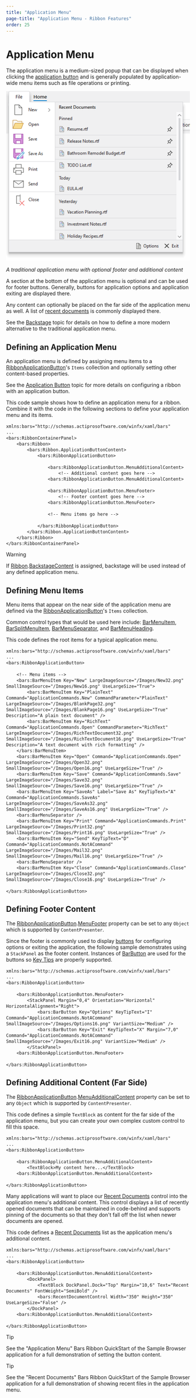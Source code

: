 ```yaml
---
title: "Application Menu"
page-title: "Application Menu - Ribbon Features"
order: 25
---
```

# Application Menu

The application menu is a medium-sized popup that can be displayed when clicking the [application button](application-button.md) and is generally populated by application-wide menu items such as file operations or printing.

![Screenshot](../images/application-menu.png)

*A traditional application menu with optional footer and additional content*

A section at the bottom of the application menu is optional and can be used for footer buttons.  Generally, buttons for application options and application exiting are displayed there.

Any content can optionally be placed on the far side of the application menu as well.  A list of [recent documents](recent-documents.md) is commonly displayed there.

See the [Backstage](backstage.md) topic for details on how to define a more modern alternative to the traditional application menu.

## Defining an Application Menu

An application menu is defined by assigning menu items to a [RibbonApplicationButton](xref:@ActiproUIRoot.Controls.Bars.RibbonApplicationButton)'s `Items` collection and optionally setting other content-based properties.

See the [Application Button](application-button.md) topic for more details on configuring a ribbon with an application button.

This code sample shows how to define an application menu for a ribbon.  Combine it with the code in the following sections to define your application menu and its items.

```xaml
xmlns:bars="http://schemas.actiprosoftware.com/winfx/xaml/bars"
...
<bars:RibbonContainerPanel>
	<bars:Ribbon>
		<bars:Ribbon.ApplicationButtonContent>
			<bars:RibbonApplicationButton>

				<bars:RibbonApplicationButton.MenuAdditionalContent>
					<!-- Additional content goes here -->
				<bars:RibbonApplicationButton.MenuAdditionalContent>

				<bars:RibbonApplicationButton.MenuFooter>
					<!-- Footer content goes here -->
				<bars:RibbonApplicationButton.MenuFooter>

				<!-- Menu items go here -->

			</bars:RibbonApplicationButton>
		</bars:Ribbon.ApplicationButtonContent>
	</bars:Ribbon>
</bars:RibbonContainerPanel>
```

> [!WARNING]
> If [Ribbon](xref:@ActiproUIRoot.Controls.Bars.Ribbon).[BackstageContent](xref:@ActiproUIRoot.Controls.Bars.Ribbon.BackstageContent) is assigned, backstage will be used instead of any defined application menu.

## Defining Menu Items

Menu items that appear on the near side of the application menu are defined via the [RibbonApplicationButton](xref:@ActiproUIRoot.Controls.Bars.RibbonApplicationButton)'s `Items` collection.

Common control types that would be used here include: [BarMenuItem](xref:@ActiproUIRoot.Controls.Bars.BarMenuItem), [BarSplitMenuItem](xref:@ActiproUIRoot.Controls.Bars.BarSplitMenuItem), [BarMenuSeparator](xref:@ActiproUIRoot.Controls.Bars.BarMenuSeparator), and [BarMenuHeading](xref:@ActiproUIRoot.Controls.Bars.BarMenuHeading).

This code defines the root items for a typical application menu.

```xaml
xmlns:bars="http://schemas.actiprosoftware.com/winfx/xaml/bars"
...
<bars:RibbonApplicationButton>

	<!-- Menu items -->
	<bars:BarMenuItem Key="New" LargeImageSource="/Images/New32.png" SmallImageSource="/Images/New16.png" UseLargeSize="True">
		<bars:BarMenuItem Key="PlainText" Command="ApplicationCommands.New" CommandParameter="PlainText" LargeImageSource="/Images/BlankPage32.png" SmallImageSource="/Images/BlankPage16.png" UseLargeSize="True" Description="A plain text document" />
		<bars:BarMenuItem Key="RichText" Command="ApplicationCommands.Open" CommandParameter="RichText" LargeImageSource="/Images/RichTextDocument32.png" SmallImageSource="/Images/RichTextDocument16.png" UseLargeSize="True" Description="A text document with rich formatting" />
	</bars:BarMenuItem>
	<bars:BarMenuItem Key="Open" Command="ApplicationCommands.Open" LargeImageSource="/Images/Open32.png" SmallImageSource="/Images/Open16.png" UseLargeSize="True" />
	<bars:BarMenuItem Key="Save" Command="ApplicationCommands.Save" LargeImageSource="/Images/Save32.png" SmallImageSource="/Images/Save16.png" UseLargeSize="True" />
	<bars:BarMenuItem Key="SaveAs" Label="Save As" KeyTipText="A" Command="ApplicationCommands.SaveAs" LargeImageSource="/Images/SaveAs32.png" SmallImageSource="/Images/SaveAs16.png" UseLargeSize="True" />
	<bars:BarMenuSeparator />
	<bars:BarMenuItem Key="Print" Command="ApplicationCommands.Print" LargeImageSource="/Images/Print32.png" SmallImageSource="/Images/Print16.png" UseLargeSize="True" />
	<bars:BarMenuItem Key="Send" KeyTipText="D" Command="ApplicationCommands.NotACommand" LargeImageSource="/Images/Mail32.png" SmallImageSource="/Images/Mail16.png" UseLargeSize="True" />
	<bars:BarMenuSeparator />
	<bars:BarMenuItem Key="Close" Command="ApplicationCommands.Close" LargeImageSource="/Images/Close32.png" SmallImageSource="/Images/Close16.png" UseLargeSize="True" />

</bars:RibbonApplicationButton>
```

## Defining Footer Content

The [RibbonApplicationButton](xref:@ActiproUIRoot.Controls.Bars.RibbonApplicationButton).[MenuFooter](xref:@ActiproUIRoot.Controls.Bars.RibbonApplicationButton.MenuFooter) property can be set to any `Object` which is supported by `ContentPresenter`.

Since the footer is commonly used to display [buttons](../controls/button.md) for configuring options or exiting the application, the following sample demonstrates using a `StackPanel` as the footer content. Instances of [BarButton](xref:@ActiproUIRoot.Controls.Bars.BarButton) are used for the buttons so [Key Tips](key-tips.md) are properly supported.

```xaml
xmlns:bars="http://schemas.actiprosoftware.com/winfx/xaml/bars"
...
<bars:RibbonApplicationButton>

	<bars:RibbonApplicationButton.MenuFooter>
		<StackPanel Margin="0,4" Orientation="Horizontal" HorizontalAlignment="Right">
			<bars:BarButton Key="Options" KeyTipText="I" Command="ApplicationCommands.NotACommand" SmallImageSource="/Images/Options16.png" VariantSize="Medium" />
			<bars:BarButton Key="Exit" KeyTipText="X" Margin="7,0" Command="ApplicationCommands.NotACommand" SmallImageSource="/Images/Exit16.png" VariantSize="Medium" />
		</StackPanel>
	<bars:RibbonApplicationButton.MenuFooter>

</bars:RibbonApplicationButton>
```

## Defining Additional Content (Far Side)

The [RibbonApplicationButton](xref:@ActiproUIRoot.Controls.Bars.RibbonApplicationButton).[MenuAdditionalContent](xref:@ActiproUIRoot.Controls.Bars.RibbonApplicationButton.MenuAdditionalContent) property can be set to any `Object` which is supported by `ContentPresenter`.

This code defines a simple `TextBlock` as content for the far side of the application menu, but you can create your own complex custom control to fill this space.

```xaml
xmlns:bars="http://schemas.actiprosoftware.com/winfx/xaml/bars"
...
<bars:RibbonApplicationButton>

	<bars:RibbonApplicationButton.MenuAdditionalContent>
		<TextBlock>My content here...</TextBlock>
	<bars:RibbonApplicationButton.MenuAdditionalContent>

</bars:RibbonApplicationButton>
```

Many applications will want to place our [Recent Documents](recent-documents.md) control into the application menu's additional content.  This control displays a list of recently opened documents that can be maintained in code-behind and supports pinning of the documents so that they don't fall off the list when newer documents are opened.

This code defines a [Recent Documents](recent-documents.md) list as the application menu's additional content.

```xaml
xmlns:bars="http://schemas.actiprosoftware.com/winfx/xaml/bars"
...
<bars:RibbonApplicationButton>

	<bars:RibbonApplicationButton.MenuAdditionalContent>
		<DockPanel>
			<TextBlock DockPanel.Dock="Top" Margin="10,6" Text="Recent Documents" FontWeight="SemiBold" />
			<bars:RecentDocumentControl Width="350" Height="350" UseLargeSize="False" />
		</DockPanel>
	<bars:RibbonApplicationButton.MenuAdditionalContent>

</bars:RibbonApplicationButton>
```

> [!TIP]
> See the "Application Menu" Bars Ribbon QuickStart of the Sample Browser application for a full demonstration of setting the button content.

> [!TIP]
> See the "Recent Documents" Bars Ribbon QuickStart of the Sample Browser application for a full demonstration of showing recent files in the application menu.